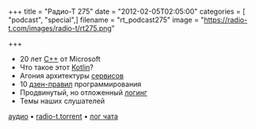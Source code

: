 +++
title = "Радио-Т 275"
date = "2012-02-05T02:05:00"
categories = [ "podcast", "special",]
filename = "rt_podcast275"
image = "https://radio-t.com/images/radio-t/rt275.png"

+++

- 20 лет [C++](http://blogs.msdn.com/b/vcblog/archive/2012/02/03/10263262.aspx) от Microsoft
- Что такое этот [Kotlin](http://confluence.jetbrains.net/display/Kotlin/Welcome)?
- Агония архитектуры [сервисов](http://blog.8thlight.com/uncle-bob/2012/02/01/Service-Oriented-Agony.html)
- 10 [дзен-правил](http://www.grobmeier.de/the-10-rules-of-a-zen-programmer-03022012.html) программирования
- Продвинутый, но отложенный [логинг](http://pragprog.com/magazines/2011-12/justintime-logging)
- Темы наших слушателей

[аудио](http://cdn.radio-t.com/rt_podcast275.mp3) • [radio-t.torrent](http://cdn.radio-t.com/torrents/rt_podcast275.mp3.torrent) • [лог чата](http://chat.radio-t.com/logs/radio-t-275.html)<audio src="http://cdn.radio-t.com/rt_podcast275.mp3" preload="none"></audio>
